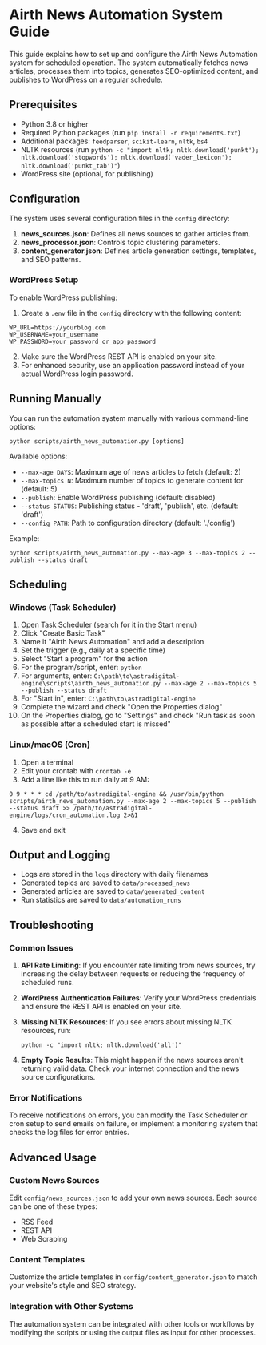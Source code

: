 # Airth News Automation System Guide

This guide explains how to set up and configure the Airth News Automation system for scheduled operation. The system automatically fetches news articles, processes them into topics, generates SEO-optimized content, and publishes to WordPress on a regular schedule.

## Prerequisites

- Python 3.8 or higher
- Required Python packages (run `pip install -r requirements.txt`)
- Additional packages: `feedparser`, `scikit-learn`, `nltk`, `bs4`
- NLTK resources (run `python -c "import nltk; nltk.download('punkt'); nltk.download('stopwords'); nltk.download('vader_lexicon'); nltk.download('punkt_tab')"`)
- WordPress site (optional, for publishing)

## Configuration

The system uses several configuration files in the `config` directory:

1. **news_sources.json**: Defines all news sources to gather articles from.
2. **news_processor.json**: Controls topic clustering parameters.
3. **content_generator.json**: Defines article generation settings, templates, and SEO patterns.

### WordPress Setup

To enable WordPress publishing:

1. Create a `.env` file in the `config` directory with the following content:

```
WP_URL=https://yourblog.com
WP_USERNAME=your_username
WP_PASSWORD=your_password_or_app_password
```

2. Make sure the WordPress REST API is enabled on your site.
3. For enhanced security, use an application password instead of your actual WordPress login password.

## Running Manually

You can run the automation system manually with various command-line options:

```
python scripts/airth_news_automation.py [options]
```

Available options:
- `--max-age DAYS`: Maximum age of news articles to fetch (default: 2)
- `--max-topics N`: Maximum number of topics to generate content for (default: 5)
- `--publish`: Enable WordPress publishing (default: disabled)
- `--status STATUS`: Publishing status - 'draft', 'publish', etc. (default: 'draft')
- `--config PATH`: Path to configuration directory (default: './config')

Example:
```
python scripts/airth_news_automation.py --max-age 3 --max-topics 2 --publish --status draft
```

## Scheduling

### Windows (Task Scheduler)

1. Open Task Scheduler (search for it in the Start menu)
2. Click "Create Basic Task"
3. Name it "Airth News Automation" and add a description
4. Set the trigger (e.g., daily at a specific time)
5. Select "Start a program" for the action
6. For the program/script, enter: `python` 
7. For arguments, enter: `C:\path\to\astradigital-engine\scripts\airth_news_automation.py --max-age 2 --max-topics 5 --publish --status draft`
8. For "Start in", enter: `C:\path\to\astradigital-engine`
9. Complete the wizard and check "Open the Properties dialog"
10. On the Properties dialog, go to "Settings" and check "Run task as soon as possible after a scheduled start is missed"

### Linux/macOS (Cron)

1. Open a terminal
2. Edit your crontab with `crontab -e`
3. Add a line like this to run daily at 9 AM:

```
0 9 * * * cd /path/to/astradigital-engine && /usr/bin/python scripts/airth_news_automation.py --max-age 2 --max-topics 5 --publish --status draft >> /path/to/astradigital-engine/logs/cron_automation.log 2>&1
```

4. Save and exit

## Output and Logging

- Logs are stored in the `logs` directory with daily filenames
- Generated topics are saved to `data/processed_news`
- Generated articles are saved to `data/generated_content`
- Run statistics are saved to `data/automation_runs`

## Troubleshooting

### Common Issues

1. **API Rate Limiting**: If you encounter rate limiting from news sources, try increasing the delay between requests or reducing the frequency of scheduled runs.

2. **WordPress Authentication Failures**: Verify your WordPress credentials and ensure the REST API is enabled on your site.

3. **Missing NLTK Resources**: If you see errors about missing NLTK resources, run:
   ```
   python -c "import nltk; nltk.download('all')"
   ```

4. **Empty Topic Results**: This might happen if the news sources aren't returning valid data. Check your internet connection and the news source configurations.

### Error Notifications

To receive notifications on errors, you can modify the Task Scheduler or cron setup to send emails on failure, or implement a monitoring system that checks the log files for error entries.

## Advanced Usage

### Custom News Sources

Edit `config/news_sources.json` to add your own news sources. Each source can be one of these types:
- RSS Feed
- REST API
- Web Scraping

### Content Templates

Customize the article templates in `config/content_generator.json` to match your website's style and SEO strategy.

### Integration with Other Systems

The automation system can be integrated with other tools or workflows by modifying the scripts or using the output files as input for other processes.
